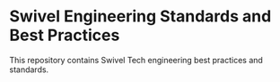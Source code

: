 # Swivel Engineering Standards and Best Practices
This repository contains Swivel Tech engineering best practices and standards.

